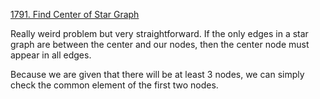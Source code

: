 [1791. Find Center of Star Graph](https://leetcode.com/problems/find-center-of-star-graph/)

Really weird problem but very straightforward. If the only edges in a star graph are between the center and our nodes, then the center node must appear in all edges. 

Because we are given that there will be at least 3 nodes, we can simply check the common element of the first two nodes.
